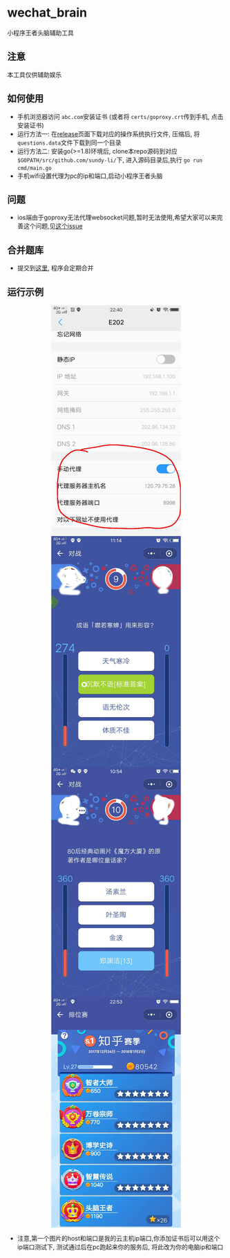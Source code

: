 # wechat_brain
小程序王者头脑辅助工具


## 注意
本工具仅供辅助娱乐

## 如何使用
	
- 手机浏览器访问 `abc.com`安装证书 (或者将 `certs/goproxy.crt`传到手机, 点击安装证书)
- 运行方法一: 在[release](https://github.com/sundy-li/wechat_brain/releases)页面下载对应的操作系统执行文件, 压缩后, 将`questions.data`文件下载到同一个目录
- 运行方法二: 安装go(>=1.8)环境后, clone本repo源码到对应`$GOPATH/src/github.com/sundy-li/`下, 进入源码目录后,执行 `go run cmd/main.go`
- 手机wifi设置代理为pc的ip和端口,启动小程序王者头脑


## 问题

- ios端由于goproxy无法代理websocket问题,暂时无法使用,希望大家可以来完善这个问题,见[这个issue](https://github.com/sundy-li/wechat_brain/issues/18)


## 合并题库
- 提交到[这里](https://github.com/sundy-li/wechat_brain/issues/17), 程序会定期合并

## 运行示例

<div align="center">    
 <img src="./docs/3.jpeg" width = "300" alt="配置代理" align=center />
 <img src="./docs/2.jpg" width = "300" alt="自动提示标准答案" align=center />
 <img src="./docs/1.jpg" width = "300" alt="自动估算最可能的答案" align=center />
 <img src="./docs/4.jpeg" width = "300" alt="自动提示标准答案" align=center />
</div>

- 注意,第一个图片的host和端口是我的云主机ip端口,你添加证书后可以用这个ip端口测试下, 测试通过后在pc跑起来你的服务后, 将此改为你的电脑ip和端口